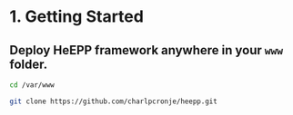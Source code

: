 # 1. Getting Started

## Deploy HeEPP framework anywhere in your `www` folder.

```sh
cd /var/www

git clone https://github.com/charlpcronje/heepp.git 

